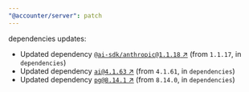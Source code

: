 ```yaml
---
"@accounter/server": patch
---
```

dependencies updates:
  - Updated dependency [`@ai-sdk/anthropic@1.1.18` ↗︎](https://www.npmjs.com/package/@ai-sdk/anthropic/v/1.1.18) (from `1.1.17`, in `dependencies`)
  - Updated dependency [`ai@4.1.63` ↗︎](https://www.npmjs.com/package/ai/v/4.1.63) (from `4.1.61`, in `dependencies`)
  - Updated dependency [`pg@8.14.1` ↗︎](https://www.npmjs.com/package/pg/v/8.14.1) (from `8.14.0`, in `dependencies`)
